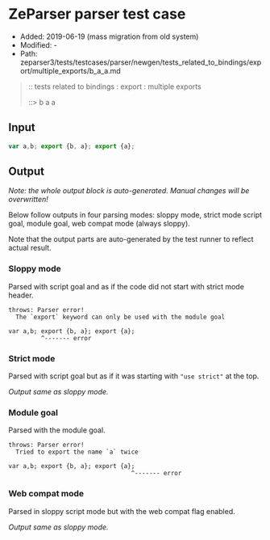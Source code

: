 # ZeParser parser test case

- Added: 2019-06-19 (mass migration from old system)
- Modified: -
- Path: zeparser3/tests/testcases/parser/newgen/tests_related_to_bindings/export/multiple_exports/b_a_a.md

> :: tests related to bindings : export : multiple exports
>
> ::> b a a


## Input


`````js
var a,b; export {b, a}; export {a};
`````

## Output

_Note: the whole output block is auto-generated. Manual changes will be overwritten!_

Below follow outputs in four parsing modes: sloppy mode, strict mode script goal, module goal, web compat mode (always sloppy).

Note that the output parts are auto-generated by the test runner to reflect actual result.

### Sloppy mode

Parsed with script goal and as if the code did not start with strict mode header.

`````
throws: Parser error!
  The `export` keyword can only be used with the module goal

var a,b; export {b, a}; export {a};
         ^------- error
`````

### Strict mode

Parsed with script goal but as if it was starting with `"use strict"` at the top.

_Output same as sloppy mode._

### Module goal

Parsed with the module goal.

`````
throws: Parser error!
  Tried to export the name `a` twice

var a,b; export {b, a}; export {a};
                                  ^------- error
`````


### Web compat mode

Parsed in sloppy script mode but with the web compat flag enabled.

_Output same as sloppy mode._

